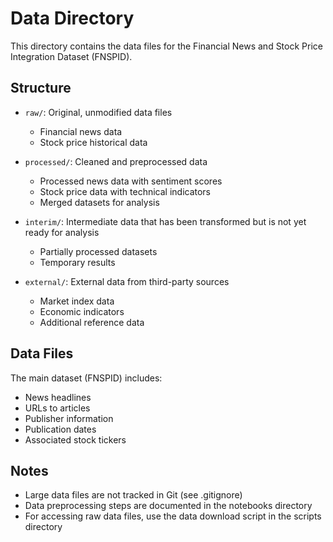 # Data Directory

This directory contains the data files for the Financial News and Stock Price Integration Dataset (FNSPID).

## Structure

- `raw/`: Original, unmodified data files
  - Financial news data
  - Stock price historical data

- `processed/`: Cleaned and preprocessed data
  - Processed news data with sentiment scores
  - Stock price data with technical indicators
  - Merged datasets for analysis

- `interim/`: Intermediate data that has been transformed but is not yet ready for analysis
  - Partially processed datasets
  - Temporary results

- `external/`: External data from third-party sources
  - Market index data
  - Economic indicators
  - Additional reference data

## Data Files

The main dataset (FNSPID) includes:
- News headlines
- URLs to articles
- Publisher information
- Publication dates
- Associated stock tickers

## Notes

- Large data files are not tracked in Git (see .gitignore)
- Data preprocessing steps are documented in the notebooks directory
- For accessing raw data files, use the data download script in the scripts directory
